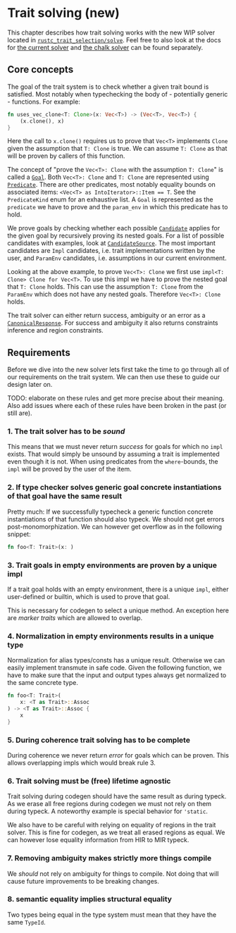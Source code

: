 # Trait solving (new)

This chapter describes how trait solving works with the new WIP solver located in
[`rustc_trait_selection/solve`][solve]. Feel free to also look at the docs for
[the current solver](../traits/resolution.md) and [the chalk solver](../traits/chalk.md)
can be found separately.

## Core concepts

The goal of the trait system is to check whether a given trait bound is satisfied.
Most notably when typechecking the body of - potentially generic - functions.
For example:

```rust
fn uses_vec_clone<T: Clone>(x: Vec<T>) -> (Vec<T>, Vec<T>) {
    (x.clone(), x)
}
```
Here the call to `x.clone()` requires us to prove that `Vec<T>` implements `Clone` given
the assumption that `T: Clone` is true. We can assume `T: Clone` as that will be proven by
callers of this function.

The concept of "prove the `Vec<T>: Clone` with the assumption `T: Clone`" is called a [`Goal`].
Both `Vec<T>: Clone` and `T: Clone` are represented using [`Predicate`]. There are other
predicates, most notably equality bounds on associated items: `<Vec<T> as IntoIterator>::Item == T`.
See the `PredicateKind` enum for an exhaustive list. A `Goal` is represented as the `predicate` we
have to prove and the `param_env` in which this predicate has to hold.

We prove goals by checking whether each possible [`Candidate`] applies for the given goal by
recursively proving its nested goals. For a list of possible candidates with examples, look at
[`CandidateSource`]. The most important candidates are `Impl` candidates, i.e. trait implementations
written by the user, and `ParamEnv` candidates, i.e. assumptions in our current environment.

Looking at the above example, to prove `Vec<T>: Clone` we first use
`impl<T: Clone> Clone for Vec<T>`. To use this impl we have to prove the nested
goal that `T: Clone` holds. This can use the assumption `T: Clone` from the `ParamEnv`
which does not have any nested goals. Therefore `Vec<T>: Clone` holds.

The trait solver can either return success, ambiguity or an error as a [`CanonicalResponse`].
For success and ambiguity it also returns constraints inference and region constraints.

## Requirements

Before we dive into the new solver lets first take the time to go through all of our requirements
on the trait system. We can then use these to guide our design later on.

TODO: elaborate on these rules and get more precise about their meaning.
Also add issues where each of these rules have been broken in the past
(or still are).

### 1. The trait solver has to be *sound*

This means that we must never return *success* for goals for which no `impl` exists. That would
simply be unsound by assuming a trait is implemented even though it is not. When using predicates
from the `where`-bounds, the `impl` will be proved by the user of the item.

### 2. If type checker solves generic goal concrete instantiations of that goal have the same result

Pretty much: If we successfully typecheck a generic function concrete instantiations
of that function should also typeck. We should not get errors post-monomorphization.
We can however get overflow as in the following snippet:

```rust
fn foo<T: Trait>(x: )
```

### 3. Trait goals in empty environments are proven by a unique impl

If a trait goal holds with an empty environment, there is a unique `impl`,
either user-defined or builtin, which is used to prove that goal.

This is necessary for codegen to select a unique method.
An exception here are *marker traits* which are allowed to overlap.

### 4. Normalization in empty environments results in a unique type

Normalization for alias types/consts has a unique result. Otherwise we can easily implement
transmute in safe code. Given the following function, we have to make sure that the input and
output types always get normalized to the same concrete type.
```rust
fn foo<T: Trait>(
    x: <T as Trait>::Assoc
) -> <T as Trait>::Assoc {
    x
}
```

### 5. During coherence trait solving has to be complete

During coherence we never return *error* for goals which can be proven. This allows overlapping
impls which would break rule 3.

### 6. Trait solving must be (free) lifetime agnostic

Trait solving during codegen should have the same result as during typeck. As we erase
all free regions during codegen we must not rely on them during typeck. A noteworthy example
is special behavior for `'static`.

We also have to be careful with relying on equality of regions in the trait solver.
This is fine for codegen, as we treat all erased regions as equal. We can however
lose equality information from HIR to MIR typeck.

### 7. Removing ambiguity makes strictly more things compile

We *should* not rely on ambiguity for things to compile.
Not doing that will cause future improvements to be breaking changes.

### 8. semantic equality implies structural equality

Two types being equal in the type system must mean that they have the same `TypeId`.


[solve]: https://doc.rust-lang.org/nightly/nightly-rustc/rustc_trait_selection/solve/index.html
[`Goal`]: https://doc.rust-lang.org/nightly/nightly-rustc/rustc_trait_selection/solve/struct.Goal.html
[`Predicate`]: https://doc.rust-lang.org/nightly/nightly-rustc/rustc_middle/ty/struct.Predicate.html
[`Candidate`]: https://doc.rust-lang.org/nightly/nightly-rustc/rustc_trait_selection/solve/assembly/struct.Candidate.html
[`CandidateSource`]: https://doc.rust-lang.org/nightly/nightly-rustc/rustc_trait_selection/solve/assembly/enum.CandidateSource.html
[`CanonicalResponse`]: https://doc.rust-lang.org/nightly/nightly-rustc/rustc_trait_selection/solve/type.CanonicalResponse.html
